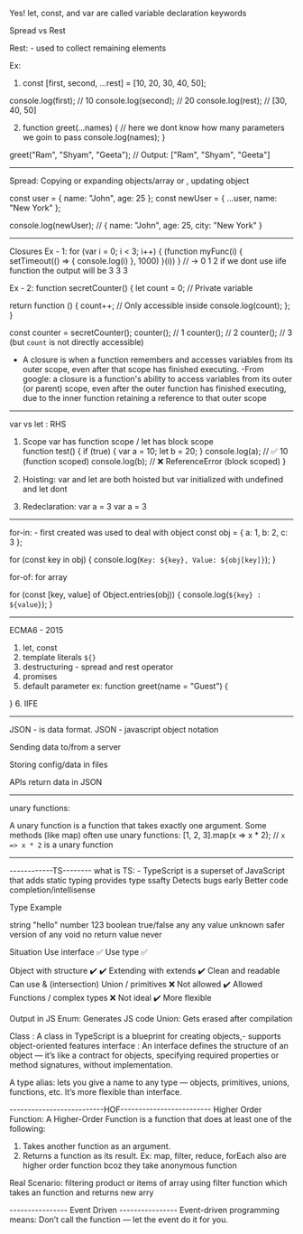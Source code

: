 Yes! let, const, and var are called variable declaration keywords

Spread vs Rest

Rest: - used to collect remaining elements 

Ex:
1. const [first, second, ...rest] = [10, 20, 30, 40, 50];

console.log(first);  // 10
console.log(second); // 20
console.log(rest);   // [30, 40, 50]

2. function greet(...names) {   // here we dont know how many parameters we goin to pass 
  console.log(names);
}

greet("Ram", "Shyam", "Geeta"); 
// Output: ["Ram", "Shyam", "Geeta"]

------------------


Spread: Copying or expanding  objects/array or , updating object 

const user = { name: "John", age: 25 };
const newUser = { ...user, name: "New York" };

console.log(newUser); // { name: "John", age: 25, city: "New York" }



--------------------------
Closures
Ex - 1: 
for (var i = 0; i < 3; i++) {
    (function myFunc(i) {
        setTimeout(() => {
            console.log(i)
        }, 1000)
    }(i))
}
// -> 0 1 2  if we dont use iife function the output will be 3 3 3

Ex - 2:
function secretCounter() {
  let count = 0; // Private variable

  return function () {
    count++; // Only accessible inside
    console.log(count);
  };
}

const counter = secretCounter();
counter(); // 1
counter(); // 2
counter(); // 3 (but `count` is not directly accessible)

- A closure is when a function remembers and accesses variables from its outer scope, even after that scope has finished executing.
-From google: a closure is a function's ability to access variables from its outer (or parent) scope, even after the outer function has finished executing, due to the inner function retaining a reference to that outer scope

-------------------------------
var vs let : RHS
1. Scope
var has function scope / let has block scope  
function test() {
  if (true) {
    var a = 10;
    let b = 20;
  }
  console.log(a); // ✅ 10 (function scoped)
  console.log(b); // ❌ ReferenceError (block scoped)
}

2. Hoisting:
var and let are both hoisted but var initialized with undefined and let dont 

3. Redeclaration:
var a = 3
var a = 3

--------------------------
for-in:  - first created 
 was used to deal with object
const obj = { a: 1, b: 2, c: 3 };

for (const key in obj) {
  console.log(`Key: ${key}, Value: ${obj[key]}`);
}


for-of: for array 

for (const [key, value] of Object.entries(obj)) {
  console.log(`${key} : ${value}`);
}

------------------------
ECMA6 - 2015 
1. let, const 
2. template literals `${}`
3. destructuring -  spread and rest operator
4. promises
5. default parameter 
ex: function greet(name = "Guest") {

}
6. IIFE                                                  

-----------------------------
JSON - is data format.
JSON - javascript object notation 

Sending data to/from a server

Storing config/data in files

APIs return data in JSON


---------------------------------
unary functions:

A unary function is a function that takes exactly one argument.
Some methods (like map) often use unary functions:
[1, 2, 3].map(x => x * 2); // `x => x * 2` is a unary function

------------------------------------------------------------------------

------------TS--------
what is TS: - TypeScript is a superset of JavaScript that adds static typing
provides type ssafty 
Detects bugs early
Better code completion/intellisense 

Type	Example

string	"hello"
number	123
boolean	true/false
any	any value
unknown	safer version of any
void	no return value
never


Situation	                Use interface ✅	            Use type ✅

Object with structure	        ✔️	                        ✔️
Extending with extends	    ✔️ Clean and readable	            Can use & (intersection)
Union / primitives	            ❌ Not allowed	            ✔️ Allowed
Functions / complex types	      ❌ Not ideal	              ✔️ More flexible

Output in JS                Enum: Generates JS code            Union: Gets erased after compilation

Class : A class in TypeScript is a blueprint for creating objects,- supports object-oriented features
interface : An interface defines the structure of an object — it’s like a contract for objects, specifying required properties or method signatures, without implementation.

A type alias: lets you give a name to any type — objects, primitives, unions, functions, etc.
It’s more flexible than interface.

--------------------------HOF-------------------------
Higher Order Function:
A Higher-Order Function is a function that does at least one of the following:
1. Takes another function as an argument.
2. Returns a function as its result.
Ex: map, filter, reduce, forEach also are higher order function bcoz they take anonymous function

Real Scenario: filtering product or items of array using filter function which takes an function and returns new arry 



---------------- Event Driven ----------------
Event-driven programming means: Don’t call the function — let the event do it for you.




